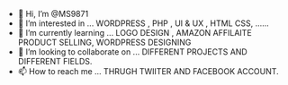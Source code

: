 - 👋 Hi, I’m @MS9871
- 👀 I’m interested in ... WORDPRESS , PHP , UI & UX , HTML CSS, ......
- 🌱 I’m currently learning ... LOGO DESIGN , AMAZON AFFILAITE PRODUCT SELLING, WORDPRESS DESIGNING
- 💞️ I’m looking to collaborate on ... DIFFERENT PROJECTS AND DIFFERENT FIELDS.
- 📫 How to reach me ... THRUGH TWIITER AND FACEBOOK ACCOUNT.

<!---
MS9871/MS9871 is a ✨ special ✨ repository because its `README.md` (this file) appears on your GitHub profile.
You can click the Preview link to take a look at your changes.
--->
